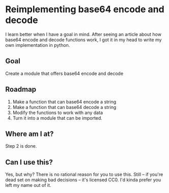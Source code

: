 # Reimplementing base64 encode and decode
I learn better when I have a goal in mind. After seeing an article about how base64 encode and decode functions work, I got it in my head to write my own implementation in python.

## Goal
Create a module that offers base64 encode and decode

## Roadmap
1. Make a function that can base64 encode a string
2. Make a function that can base64 decode a string
3. Modify the functions to work with any data
4. Turn it into a module that can be imported.

## Where am I at?
Step 2 is done.

## Can I use this?
Yes, but why? There is no rational reason for you to use this. Still – if you're dead set on making bad decisions – it's licensed CC0. I'd kinda prefer you left my name out of it.